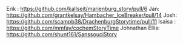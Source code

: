 Erik : https://github.com/kallseit/marienburg_story/pull/6
Jan: https://github.com/grantkelsay/Hambacher_IceBreaker/pull/14
Josh: https://github.com/scampb38/DrachenburgStorytime/pull/11
Isaisa : https://github.com/mmfay/cochemStoryTime
Johnathan Ellis: https://github.com/shunt161/SanssouciStory
